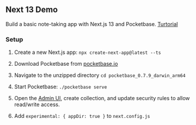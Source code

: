 ## Next 13 Demo

Build a basic note-taking app with Next.js 13 and Pocketbase. 
[Turtorial](https://www.youtube.com/watch?v=__mSgDEOyv8)

### Setup

1. Create a new Next.js app:
`npx create-next-app@latest --ts`

2. Download Pocketbase from [pocketbase.io](pocketbase.io)
3. Navigate to the unzipped directory
`cd pocketbase_0.7.9_darwin_arm64`
4. Start Pocketbase:
`./pocketbase serve`
5. Open the [Admin UI](http://127.0.0.1:8090/_/), create collection, and update security rules to allow read/write access. 
6. Add `experimental: { appDir: true }` to `next.config.js`
